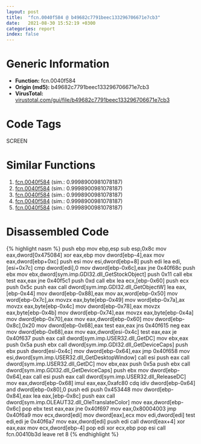 ```yaml
---
layout: post
title:  "fcn.0040f584 @ b49682c7791beec133296706671e7cb3"
date:   2021-08-30 15:52:19 +0300
categories: report
index: false
---
```


# Generic Information
- **Function:** fcn.0040f584
- **Origin (md5):** b49682c7791beec133296706671e7cb3
- **VirusTotal:** [virustotal.com/gui/file/b49682c7791beec133296706671e7cb3][virustotal_ref]

# Code Tags
<span class="tag" id="SCREEN">SCREEN</span>


# Similar Functions

1. [fcn.0040f584][similar_1_ref] (sim.: 0.9998900981078187)
2. [fcn.0040f584][similar_2_ref] (sim.: 0.9998900981078187)
3. [fcn.0040f584][similar_3_ref] (sim.: 0.9998900981078187)
4. [fcn.0040f584][similar_4_ref] (sim.: 0.9998900981078187)
5. [fcn.0040f584][similar_5_ref] (sim.: 0.9998900981078187)


# Disassembled Code

{% highlight nasm %}
push ebp
mov ebp,esp
sub esp,0x8c
mov eax,dword[0x475084]
xor eax,ebp
mov dword[ebp-4],eax
mov eax,dword[ebp+0xc]
push esi
mov esi,dword[ebp+8]
push edi
lea edi,[esi+0x7c]
cmp dword[edi],0
mov dword[ebp-0x6c],eax
jne 0x40f68c
push ebx
mov ebx,dword[sym.imp.GDI32.dll_GetStockObject]
push 0x11
call ebx
test eax,eax
jne 0x40f5c1
push 0xd
call ebx
lea ecx,[ebp-0x60]
push ecx
push 0x5c
push eax
call dword[sym.imp.GDI32.dll_GetObjectW]
lea eax,[ebp-0x44]
mov dword[ebp-0x88],eax
mov ax,word[ebp-0x50]
mov word[ebp-0x7c],ax
movzx eax,byte[ebp-0x49]
mov word[ebp-0x7a],ax
movzx eax,byte[ebp-0x4c]
mov dword[ebp-0x78],eax
movzx eax,byte[ebp-0x4b]
mov dword[ebp-0x74],eax
movzx eax,byte[ebp-0x4a]
mov dword[ebp-0x70],eax
mov eax,dword[ebp-0x60]
mov dword[ebp-0x8c],0x20
mov dword[ebp-0x68],eax
test eax,eax
jns 0x40f615
neg eax
mov dword[ebp-0x68],eax
mov eax,dword[esi-0x4c]
test eax,eax
je 0x40f637
push eax
call dword[sym.imp.USER32.dll_GetDC]
mov ebx,eax
push 0x5a
push ebx
call dword[sym.imp.GDI32.dll_GetDeviceCaps]
push ebx
push dword[esi-0x4c]
mov dword[ebp-0x64],eax
jmp 0x40f658
mov esi,dword[sym.imp.USER32.dll_GetDesktopWindow]
call esi
push eax
call dword[sym.imp.USER32.dll_GetDC]
mov ebx,eax
push 0x5a
push ebx
call dword[sym.imp.GDI32.dll_GetDeviceCaps]
push ebx
mov dword[ebp-0x64],eax
call esi
push eax
call dword[sym.imp.USER32.dll_ReleaseDC]
mov eax,dword[ebp-0x68]
imul eax,eax,0xafc80
cdq 
idiv dword[ebp-0x64]
and dword[ebp-0x80],0
push edi
push 0x453448
mov dword[ebp-0x84],eax
lea eax,[ebp-0x8c]
push eax
call dword[sym.imp.OLEAUT32.dll_OleTranslateColor]
mov eax,dword[ebp-0x6c]
pop ebx
test eax,eax
jne 0x40f697
mov eax,0x80004003
jmp 0x40f6a9
mov ecx,dword[edi]
mov dword[eax],ecx
mov edi,dword[edi]
test edi,edi
je 0x40f6a7
mov eax,dword[edi]
push edi
call dword[eax+4]
xor eax,eax
mov ecx,dword[ebp-4]
pop edi
xor ecx,ebp
pop esi
call fcn.00410b3d
leave 
ret 8
{% endhighlight %}


[similar_1_ref]: /report/fcn.0040f584@44a756939733df3681808b122b91651f
[similar_2_ref]: /report/fcn.0040f584@4145a3cd012c27a513ec76436468549a
[similar_3_ref]: /report/fcn.0040f584@0c9813ad67afad78a02241f0c1f94624
[similar_4_ref]: /report/fcn.0040f584@146b14fc12cf789043a79d4f548a23bf
[similar_5_ref]: /report/fcn.0040f584@3d7f25d788af3e7f7707a736ac852465
[virustotal_ref]: https://www.virustotal.com/gui/file/b49682c7791beec133296706671e7cb3